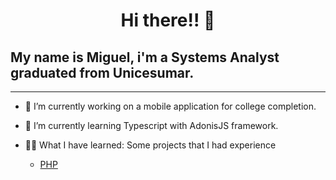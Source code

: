 <h1 align="center"> Hi there!! 👋</h1> <h2>My name is Miguel, i'm a Systems Analyst graduated from Unicesumar.</h2>

---

- 🔭 I’m currently working on a mobile application for college completion.
- 🌱 I’m currently learning Typescript with AdonisJS framework.

- 👨‍💻 What I have learned: Some projects that I had experience
   - [PHP](https://github.com/TBMiguel/DevApps/tree/main/ToDoList)



<!--
**TBMiguel/TBMiguel** is a ✨ _special_ ✨ repository because its `README.md` (this file) appears on your GitHub profile.

Here are some ideas to get you started:

- 🔭 I’m currently working on ...
- 🌱 I’m currently learning ...
- 👯 I’m looking to collaborate on ...
- 🤔 I’m looking for help with ...
- 💬 Ask me about ...
- 📫 How to reach me: ...
- 😄 Pronouns: ...
- ⚡ Fun fact: ...
-->
